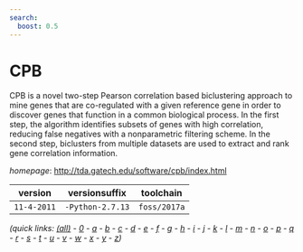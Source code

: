 ```yaml
---
search:
  boost: 0.5
---
```

# CPB

CPB is a novel two-step Pearson correlation based biclustering approach to mine genes that are co-regulated with   a given reference gene in order to discover genes that function in a common biological process.   In the first step, the algorithm identifies subsets of genes with high correlation, reducing false negatives   with a nonparametric filtering scheme.   In the second step, biclusters from multiple datasets are used to extract and rank gene correlation information.

*homepage*: <http://tda.gatech.edu/software/cpb/index.html>

version | versionsuffix | toolchain
--------|---------------|----------
``11-4-2011`` | ``-Python-2.7.13`` | ``foss/2017a``


*(quick links: [(all)](../index.md) - [0](../0/index.md) - [a](../a/index.md) - [b](../b/index.md) - [c](../c/index.md) - [d](../d/index.md) - [e](../e/index.md) - [f](../f/index.md) - [g](../g/index.md) - [h](../h/index.md) - [i](../i/index.md) - [j](../j/index.md) - [k](../k/index.md) - [l](../l/index.md) - [m](../m/index.md) - [n](../n/index.md) - [o](../o/index.md) - [p](../p/index.md) - [q](../q/index.md) - [r](../r/index.md) - [s](../s/index.md) - [t](../t/index.md) - [u](../u/index.md) - [v](../v/index.md) - [w](../w/index.md) - [x](../x/index.md) - [y](../y/index.md) - [z](../z/index.md))*


